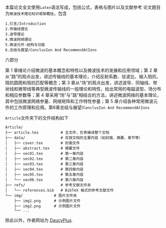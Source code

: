 本篇论文全文使用`Latex`语法写成，包括公式，表格与图片以及文献参考
论文题目为`微波技术理论知识框架概括`，包含
```
1.引言/Introduction
2.传输线理论
3.波导理论
4.微波网络理论
5.微波元件-结构与功能
6.总结与展望/ConclusIon And RecommendAtIons
```
六部分

第 1 章绪论介绍微波的基本概念和特性以及微波技术的发展和应用领域；第 2 章从“路”的观点出发，讲述传输线的基本理论，介绍反射系数、驻波比、输入阻抗、阻抗圆图和阻抗匹配等概念；第 3 章从“场”的观点出发，讲述波导、同轴线、带状线和微带线等典型微波传输线的一般理论和特性，给出常用的电磁波型、场分布和相应参数等；第 4 章采用“场”与“路”相结合的方法，讲述微波网络的基本理论，其中包括微波网络参量、网络矩阵和工作特性参量；第 5 章介绍各种常用微波元件的工作原理和应用。第6章总结与展望/`ConclusIon And RecommendAtIons`

`Article`文件夹下的文件结构如下
```
Article/
├── article.tex          # 主文件，负责编译整个文档
├── data/                # 存放文档的主要内容（如封面、摘要、章节等）
│   ├── cover.tex        # 封面文件
│   ├── abstract.tex     # 摘要文件
│   ├── sec01.tex        # 第一章内容
│   ├── sec02.tex        # 第二章内容
│   ├── sec03.tex        # 第三章内容
│   ├── sec04.tex        # 第四章内容
│   ├── sec05.tex        # 第五章内容
│   └── sec06.tex        # 第六章内容
├── refs/                # 参考文献文件夹
│   └── references.bib   # BibTeX 格式的参考文献文件
└── img/              # 图片文件夹
    ├── img1.png      # 示例图片文件
    ├── img2.png      # 示例图片文件
    └── ...
```

除此以外，作者网站为 [DaucyPlus](https://daucyplus.com).
